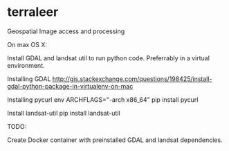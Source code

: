 # terraleer
Geospatial Image access and processing 

On max OS X:

Install GDAL and landsat util to run python code. Preferrably in a virtual environment.

Installing GDAL
http://gis.stackexchange.com/questions/198425/install-gdal-python-package-in-virtualenv-on-mac

Installing pycurl
env ARCHFLAGS="-arch x86_64" pip install pycurl

Install landsat-util
pip install landsat-util

TODO:

Create Docker container with preinstalled GDAL and landsat dependencies.
